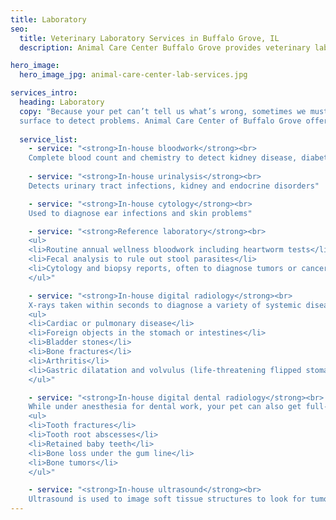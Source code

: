 ```yaml
---
title: Laboratory
seo:
  title: Veterinary Laboratory Services in Buffalo Grove, IL
  description: Animal Care Center Buffalo Grove provides veterinary lab diagnostics, bloodwork, urine & stool analysis, X-ray, radiology, dental, ultrasound for animals & pets

hero_image:
  hero_image_jpg: animal-care-center-lab-services.jpg

services_intro:
  heading: Laboratory
  copy: "Because your pet can’t tell us what’s wrong, sometimes we must look below the
  surface to detect problems. Animal Care Center of Buffalo Grove offers full-service, in-house diagnostics and radiology for immediate answers, plus reference laboratory services off site for wellness and advanced screening."
  
  service_list:
    - service: "<strong>In-house bloodwork</strong><br>
    Complete blood count and chemistry to detect kidney disease, diabetes, anemia, thyroid problems, electrolyte imbalances or hydration status"
    
    - service: "<strong>In-house urinalysis</strong><br>
    Detects urinary tract infections, kidney and endocrine disorders"

    - service: "<strong>In-house cytology</strong><br>
    Used to diagnose ear infections and skin problems"

    - service: "<strong>Reference laboratory</strong><br>
    <ul>
    <li>Routine annual wellness bloodwork including heartworm tests</li>
    <li>Fecal analysis to rule out stool parasites</li>
    <li>Cytology and biopsy reports, often to diagnose tumors or cancers</li>
    </ul>"

    - service: "<strong>In-house digital radiology</strong><br>
    X-rays taken within seconds to diagnose a variety of systemic diseases including:
    <ul>
    <li>Cardiac or pulmonary disease</li>
    <li>Foreign objects in the stomach or intestines</li>
    <li>Bladder stones</li>
    <li>Bone fractures</li>
    <li>Arthritis</li>
    <li>Gastric dilatation and volvulus (life-threatening flipped stomach)</li>
    </ul>"

    - service: "<strong>In-house digital dental radiology</strong><br>
    While under anesthesia for dental work, your pet can also get full-mouth X-rays to diagnose:
    <ul>
    <li>Tooth fractures</li>
    <li>Tooth root abscesses</li>
    <li>Retained baby teeth</li>
    <li>Bone loss under the gum line</li>
    <li>Bone tumors</li>
    </ul>"

    - service: "<strong>In-house ultrasound</strong><br>
    Ultrasound is used to image soft tissue structures to look for tumors, internal bleeding, fluid pockets, heart disease and more. This is especially useful in patients who are sick or suddenly very ill."
---
```

